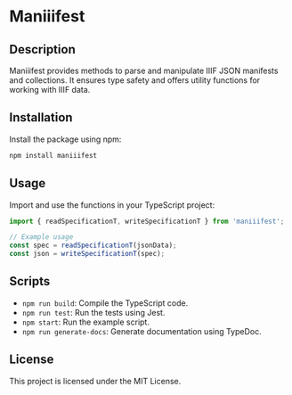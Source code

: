 # Maniiifest

## Description

Maniiifest provides methods to parse and manipulate IIIF JSON manifests and collections. It ensures type safety and offers utility functions for working with IIIF data.

## Installation

Install the package using npm:

```sh
npm install maniiifest
```

## Usage

Import and use the functions in your TypeScript project:

```ts
import { readSpecificationT, writeSpecificationT } from 'maniiifest';

// Example usage
const spec = readSpecificationT(jsonData);
const json = writeSpecificationT(spec);
```

## Scripts

- `npm run build`: Compile the TypeScript code.
- `npm run test`: Run the tests using Jest.
- `npm start`: Run the example script.
- `npm run generate-docs`: Generate documentation using TypeDoc.

## License

This project is licensed under the MIT License.